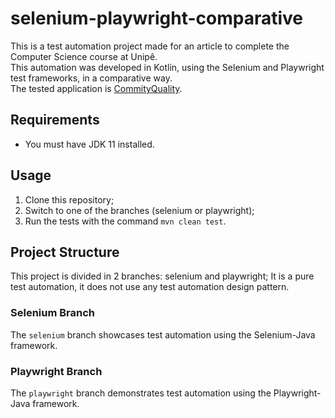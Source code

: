 # selenium-playwright-comparative

This is a test automation project made for an article to complete the Computer Science course at Unipê. <br/>
This automation was developed in Kotlin, using the Selenium and Playwright test frameworks, in a comparative way. <br/>
The tested application is [CommityQuality](https://commitquality.com/).

## Requirements

- You must have JDK 11 installed.

## Usage

1. Clone this repository;
2. Switch to one of the branches (selenium or playwright);
3. Run the tests with the command `mvn clean test`.

## Project Structure

This project is divided in 2 branches: selenium and playwright;
It is a pure test automation, it does not use any test automation design pattern.

### Selenium Branch

The `selenium` branch showcases test automation using the Selenium-Java framework.

### Playwright Branch

The `playwright` branch demonstrates test automation using the Playwright-Java framework.